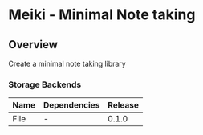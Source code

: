 # Meiki - Minimal Note taking

## Overview
Create a minimal note taking library

### Storage Backends

| Name     | Dependencies | Release |
|----------|--------------|---------|
| File     | -            | 0.1.0   |

